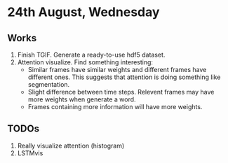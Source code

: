 # 24th August, Wednesday

## Works
1. Finish TGIF. Generate a ready-to-use hdf5 dataset.
2. Attention visualize. Find something interesting:
	* Similar frames have similar weights and different frames have different ones. This suggests that attention is doing something like segmentation.
	* Slight difference between time steps. Relevent frames may have more weights when generate a word.
	* Frames containing more information will have more weights.

## TODOs
1. Really visualize attention (histogram)
2. LSTMvis